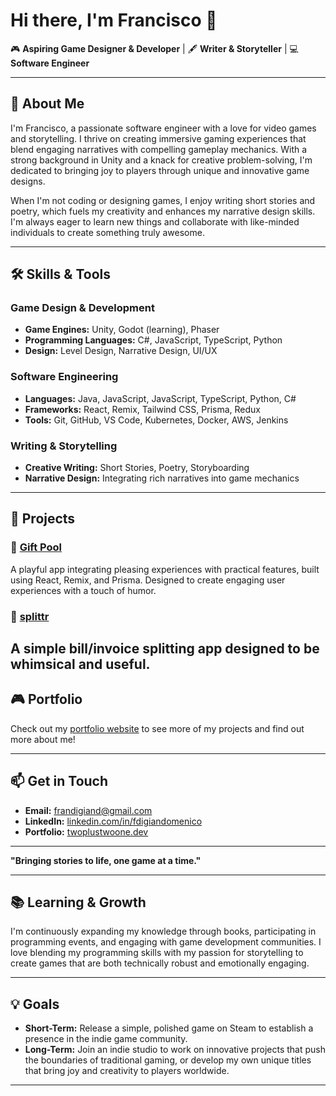 # Hi there, I'm Francisco 👋

🎮 **Aspiring Game Designer & Developer** | 🖋️ **Writer & Storyteller** | 💻 **Software Engineer**

---

## 🌟 About Me

I'm Francisco, a passionate software engineer with a love for video games and storytelling. I thrive on creating immersive gaming experiences that blend engaging narratives with compelling gameplay mechanics. With a strong background in Unity and a knack for creative problem-solving, I'm dedicated to bringing joy to players through unique and innovative game designs.

When I'm not coding or designing games, I enjoy writing short stories and poetry, which fuels my creativity and enhances my narrative design skills. I'm always eager to learn new things and collaborate with like-minded individuals to create something truly awesome.

---

## 🛠️ Skills & Tools

### **Game Design & Development**
- **Game Engines:** Unity, Godot (learning), Phaser
- **Programming Languages:** C#, JavaScript, TypeScript, Python
- **Design:** Level Design, Narrative Design, UI/UX

### **Software Engineering**
- **Languages:** Java, JavaScript, JavaScript, TypeScript, Python, C#
- **Frameworks:** React, Remix, Tailwind CSS, Prisma, Redux
- **Tools:** Git, GitHub, VS Code, Kubernetes, Docker, AWS, Jenkins

### **Writing & Storytelling**
- **Creative Writing:** Short Stories, Poetry, Storyboarding
- **Narrative Design:** Integrating rich narratives into game mechanics

---

## 🚀 Projects

### 🎁 [Gift Pool](https://github.com/twoplustwoone/gift-pool)
A playful app integrating pleasing experiences with practical features, built using React, Remix, and Prisma. Designed to create engaging user experiences with a touch of humor.

### 🧾 [splittr](https://github.com/twoplustwoone/splittr)
A simple bill/invoice splitting app designed to be whimsical and useful.
---

## 🎮 Portfolio

Check out my [portfolio website](https://twoplustwoone.dev) to see more of my projects and find out more about me!

---

## 📫 Get in Touch

- **Email:** frandigiand@gmail.com
- **LinkedIn:** [linkedin.com/in/fdigiandomenico](https://www.linkedin.com/in/fdigiandomenico)
- **Portfolio:** [twoplustwoone.dev](https://twoplustwoone.dev)

---

**"Bringing stories to life, one game at a time."**

---

## 📚 Learning & Growth

I'm continuously expanding my knowledge through books, participating in programming events, and engaging with game development communities. I love blending my programming skills with my passion for storytelling to create games that are both technically robust and emotionally engaging.

---

## 💡 Goals

- **Short-Term:** Release a simple, polished game on Steam to establish a presence in the indie game community.
- **Long-Term:** Join an indie studio to work on innovative projects that push the boundaries of traditional gaming, or develop my own unique titles that bring joy and creativity to players worldwide.

---
